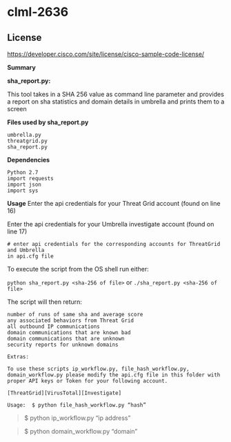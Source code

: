 # clml-2636
## License
https://developer.cisco.com/site/license/cisco-sample-code-license/

**Summary**

**sha_report.py:**

This tool takes in a SHA 256 value as command line parameter and provides a
report on sha statistics and domain details in umbrella and prints them to a
screen

**Files used by sha_report.py**

~~~~~~~~~~~~~~~~~~~~~~~~~~~~~~~~~~~~~~~~~~~~~~~~~~~~~~~~~~~~~~~~~~~~~~~~~~~~~~~~
umbrella.py
threatgrid.py
sha_report.py
~~~~~~~~~~~~~~~~~~~~~~~~~~~~~~~~~~~~~~~~~~~~~~~~~~~~~~~~~~~~~~~~~~~~~~~~~~~~~~~~

**Dependencies**

~~~~~~~~~~~~~~~~~~~~~~~~~~~~~~~~~~~~~~~~~~~~~~~~~~~~~~~~~~~~~~~~~~~~~~~~~~~~~~~~
Python 2.7
import requests
import json
import sys
~~~~~~~~~~~~~~~~~~~~~~~~~~~~~~~~~~~~~~~~~~~~~~~~~~~~~~~~~~~~~~~~~~~~~~~~~~~~~~~~

**Usage** Enter the api credentials for your Threat Grid account (found on line
16)

Enter the api credentials for your Umbrella investigate account (found on line
17)

~~~~~~~~~~~~~~~~~~~~~~~~~~~~~~~~~~~~~~~~~~~~~~~~~~~~~~~~~~~~~~~~~~~~~~~~~~~~~~~~
# enter api credentials for the corresponding accounts for ThreatGrid and Umbrella 
in api.cfg file

~~~~~~~~~~~~~~~~~~~~~~~~~~~~~~~~~~~~~~~~~~~~~~~~~~~~~~~~~~~~~~~~~~~~~~~~~~~~~~~~

To execute the script from the OS shell run either:

`python sha_report.py <sha-256 of file>` or `./sha_report.py <sha-256 of file>`

The script will then return:

~~~~~~~~~~~~~~~~~~~~~~~~~~~~~~~~~~~~~~~~~~~~~~~~~~~~~~~~~~~~~~~~~~~~~~~~~~~~~~~~
number of runs of same sha and average score
any associated behaviors from Threat Grid
all outbound IP communications
domain communications that are known bad
domain communications that are unknown
security reports for unknown domains
~~~~~~~~~~~~~~~~~~~~~~~~~~~~~~~~~~~~~~~~~~~~~~~~~~~~~~~~~~~~~~~~~~~~~~~~~~~~~~~~

~~~~~~~~~~~~~~~~~~~~~~~~~~~~~~~~~~~~~~~~~~~~~~~~~~~~~~~~~~~~~~~~~~~~~~~~~~~~~~~~
Extras:
~~~~~~~~~~~~~~~~~~~~~~~~~~~~~~~~~~~~~~~~~~~~~~~~~~~~~~~~~~~~~~~~~~~~~~~~~~~~~~~~

~~~~~~~~~~~~~~~~~~~~~~~~~~~~~~~~~~~~~~~~~~~~~~~~~~~~~~~~~~~~~~~~~~~~~~~~~~~~~~~~
To use these scripts ip_workflow.py, file_hash_workflow.py, domain_workflow.py please modify the api.cfg file in this folder with proper API keys or Token for your following account.
~~~~~~~~~~~~~~~~~~~~~~~~~~~~~~~~~~~~~~~~~~~~~~~~~~~~~~~~~~~~~~~~~~~~~~~~~~~~~~~~

~~~~~~~~~~~~~~~~~~~~~~~~~~~~~~~~~~~~~~~~~~~~~~~~~~~~~~~~~~~~~~~~~~~~~~~~~~~~~~~~
[ThreatGrid][VirusTotal][Investigate]
~~~~~~~~~~~~~~~~~~~~~~~~~~~~~~~~~~~~~~~~~~~~~~~~~~~~~~~~~~~~~~~~~~~~~~~~~~~~~~~~

~~~~~~~~~~~~~~~~~~~~~~~~~~~~~~~~~~~~~~~~~~~~~~~~~~~~~~~~~~~~~~~~~~~~~~~~~~~~~~~~
Usage:	$ python file_hash_workflow.py “hash”
~~~~~~~~~~~~~~~~~~~~~~~~~~~~~~~~~~~~~~~~~~~~~~~~~~~~~~~~~~~~~~~~~~~~~~~~~~~~~~~~

>   $ python ip_workflow.py “ip address”

>   $ python domain_workflow.py “domain”

~~~~~~~~~~~~~~~~~~~~~~~~~~~~~~~~~~~~~~~~~~~~~~~~~~~~~~~~~~~~~~~~~~~~~~~~~~~~~~~~

~~~~~~~~~~~~~~~~~~~~~~~~~~~~~~~~~~~~~~~~~~~~~~~~~~~~~~~~~~~~~~~~~~~~~~~~~~~~~~~~

~~~~~~~~~~~~~~~~~~~~~~~~~~~~~~~~~~~~~~~~~~~~~~~~~~~~~~~~~~~~~~~~~~~~~~~~~~~~~~~~

~~~~~~~~~~~~~~~~~~~~~~~~~~~~~~~~~~~~~~~~~~~~~~~~~~~~~~~~~~~~~~~~~~~~~~~~~~~~~~~~
